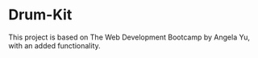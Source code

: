 # Drum-Kit

This project is based on The Web Development Bootcamp by Angela Yu, with an added functionality.
